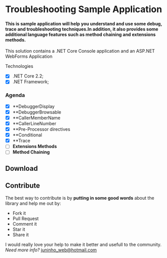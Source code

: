 # Troubleshooting Sample Application
#### This is sample application will help you understand and use some debug, trace and troubleshooting techniques.In addition, it also provides some additional language features such as method chaining and extensions methods.
This solution contains a .NET Core Console application and an ASP.NET WebForms Application

Technologies
- [x] .NET Core 2.2;
- [x] .NET Framework;

### Agenda
- [x] **DebuggerDisplay
- [x] **DebuggerBrowsable
- [x] **CallerMemberName
- [x] **CallerLineNumber
- [x] **Pre-Processor directives
- [x] **Conditional
- [x] **Trace
- [ ] **Extensions Methods**
- [ ] **Method Chaining**

## Download

## Contribute
The best way to contribute is by **putting in some good words** about the library and help me out by:

 - Fork it
 - Pull Request
 - Comment it
 - Star it
 - Share it
 
I would really love your help to make it better and usefull to the community.
*Need more info?* juninho_web@hotmail.com
